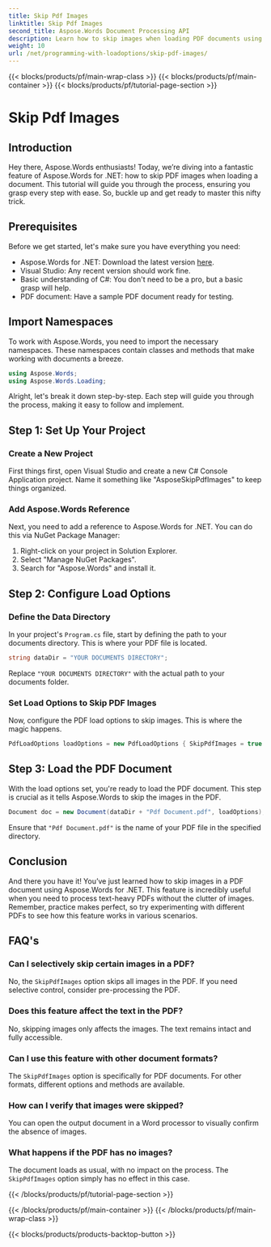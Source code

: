 ```yaml
---
title: Skip Pdf Images
linktitle: Skip Pdf Images
second_title: Aspose.Words Document Processing API
description: Learn how to skip images when loading PDF documents using Aspose.Words for .NET. Follow this step-by-step guide for seamless text extraction.
weight: 10
url: /net/programming-with-loadoptions/skip-pdf-images/
---
```


{{< blocks/products/pf/main-wrap-class >}}
{{< blocks/products/pf/main-container >}}
{{< blocks/products/pf/tutorial-page-section >}}

# Skip Pdf Images

## Introduction

Hey there, Aspose.Words enthusiasts! Today, we’re diving into a fantastic feature of Aspose.Words for .NET: how to skip PDF images when loading a document. This tutorial will guide you through the process, ensuring you grasp every step with ease. So, buckle up and get ready to master this nifty trick.

## Prerequisites

Before we get started, let's make sure you have everything you need:

- Aspose.Words for .NET: Download the latest version [here](https://releases.aspose.com/words/net/).
- Visual Studio: Any recent version should work fine.
- Basic understanding of C#: You don't need to be a pro, but a basic grasp will help.
- PDF document: Have a sample PDF document ready for testing.

## Import Namespaces

To work with Aspose.Words, you need to import the necessary namespaces. These namespaces contain classes and methods that make working with documents a breeze.

```csharp
using Aspose.Words;
using Aspose.Words.Loading;
```

Alright, let's break it down step-by-step. Each step will guide you through the process, making it easy to follow and implement.

## Step 1: Set Up Your Project

### Create a New Project

First things first, open Visual Studio and create a new C# Console Application project. Name it something like "AsposeSkipPdfImages" to keep things organized.

### Add Aspose.Words Reference

Next, you need to add a reference to Aspose.Words for .NET. You can do this via NuGet Package Manager:

1. Right-click on your project in Solution Explorer.
2. Select "Manage NuGet Packages".
3. Search for "Aspose.Words" and install it.

## Step 2: Configure Load Options

### Define the Data Directory

In your project's `Program.cs` file, start by defining the path to your documents directory. This is where your PDF file is located.

```csharp
string dataDir = "YOUR DOCUMENTS DIRECTORY";
```

Replace `"YOUR DOCUMENTS DIRECTORY"` with the actual path to your documents folder.

### Set Load Options to Skip PDF Images

Now, configure the PDF load options to skip images. This is where the magic happens. 

```csharp
PdfLoadOptions loadOptions = new PdfLoadOptions { SkipPdfImages = true };
```

## Step 3: Load the PDF Document

With the load options set, you're ready to load the PDF document. This step is crucial as it tells Aspose.Words to skip the images in the PDF.

```csharp
Document doc = new Document(dataDir + "Pdf Document.pdf", loadOptions);
```

Ensure that `"Pdf Document.pdf"` is the name of your PDF file in the specified directory.

## Conclusion

And there you have it! You’ve just learned how to skip images in a PDF document using Aspose.Words for .NET. This feature is incredibly useful when you need to process text-heavy PDFs without the clutter of images. Remember, practice makes perfect, so try experimenting with different PDFs to see how this feature works in various scenarios.

## FAQ's

### Can I selectively skip certain images in a PDF?

No, the `SkipPdfImages` option skips all images in the PDF. If you need selective control, consider pre-processing the PDF.

### Does this feature affect the text in the PDF?

No, skipping images only affects the images. The text remains intact and fully accessible.

### Can I use this feature with other document formats?

The `SkipPdfImages` option is specifically for PDF documents. For other formats, different options and methods are available.

### How can I verify that images were skipped?

You can open the output document in a Word processor to visually confirm the absence of images.

### What happens if the PDF has no images?

The document loads as usual, with no impact on the process. The `SkipPdfImages` option simply has no effect in this case.


{{< /blocks/products/pf/tutorial-page-section >}}

{{< /blocks/products/pf/main-container >}}
{{< /blocks/products/pf/main-wrap-class >}}

{{< blocks/products/products-backtop-button >}}
